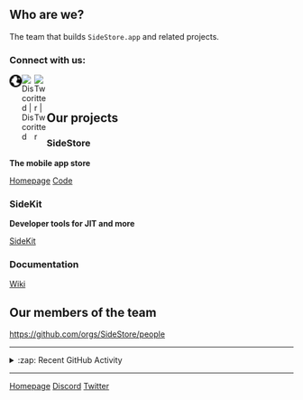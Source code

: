 <!-- 
Docs: How to use GitHub README and actions to auto-generate embedded content.
https://github.com/anuraghazra/github-readme-stats
https://www.youtube.com/watch?v=n6d4KHSKqGk
https://github.com/rahuldkjain/github-profile-readme-generator
 -->

## Who are we?

The team that builds `SideStore.app` and related projects.

### Connect with us:

<!--
[![Website](https://img.shields.io/website?label=sidestore.io&style=for-the-badge&url=https://sidestore.io)](https://sidestore.io)
[![Twitter Follow](https://img.shields.io/twitter/follow/sidestore_io?color=1DA1F2&logo=twitter&style=for-the-badge)](https://twitter.com/intent/follow?original_referer=https%3A%2F%2Fgithub.com%2Fsidestore&screen_name=sidestore)
[![GitHub Followers](https://img.shields.io/github/followers/sidestore?style=for-the-badge)]()
[![GitHub Sponsors](https://img.shields.io/github/sponsors/sidestore?style=for-the-badge
)]() 
-->

[<img align="left" alt="sidestore.io" width="22px" src="https://raw.githubusercontent.com/iconic/open-iconic/master/svg/globe.svg" />][website]
[<img align="left" alt="Discord | Discord" width="22px" src="https://cdn.jsdelivr.net/npm/simple-icons@v3/icons/discord.svg" />][discord]
[<img align="left" alt="Twitter | Twitter" width="22px" src="https://cdn.jsdelivr.net/npm/simple-icons@v3/icons/twitter.svg" />][twitter]

<br />
<br />

## Our projects

### SideStore

__The mobile app store__

[Homepage][website]
[Code][git.sidestore]

### SideKit

__Developer tools for JIT and more__

[SideKit][git.sidekit]

### Documentation

[Wiki][wiki]

## Our members of the team

https://github.com/orgs/SideStore/people

---

<details>
  <summary>:zap: Recent GitHub Activity</summary>

<!--START_SECTION:activity-->
1. 🗣 Commented on [#929](https://github.com/SideStore/SideStore/issues/929) in [SideStore/SideStore](https://github.com/SideStore/SideStore)
2. 🗣 Commented on [#935](https://github.com/SideStore/SideStore/issues/935) in [SideStore/SideStore](https://github.com/SideStore/SideStore)
3. ❗️ Closed issue [#942](https://github.com/SideStore/SideStore/issues/942) in [SideStore/SideStore](https://github.com/SideStore/SideStore)
4. 🗣 Commented on [#942](https://github.com/SideStore/SideStore/issues/942) in [SideStore/SideStore](https://github.com/SideStore/SideStore)
5. ❗️ Opened issue [#943](https://github.com/SideStore/SideStore/issues/943) in [SideStore/SideStore](https://github.com/SideStore/SideStore)
6. 🗣 Commented on [#917](https://github.com/SideStore/SideStore/issues/917) in [SideStore/SideStore](https://github.com/SideStore/SideStore)
7. ❗️ Opened issue [#5](https://github.com/SideStore/StosVPN/issues/5) in [SideStore/StosVPN](https://github.com/SideStore/StosVPN)
8. ❗️ Opened issue [#4](https://github.com/SideStore/StosVPN/issues/4) in [SideStore/StosVPN](https://github.com/SideStore/StosVPN)
9. 🗣 Commented on [#917](https://github.com/SideStore/SideStore/issues/917) in [SideStore/SideStore](https://github.com/SideStore/SideStore)
10. 🗣 Commented on [#904](https://github.com/SideStore/SideStore/issues/904) in [SideStore/SideStore](https://github.com/SideStore/SideStore)
11. ❗️ Opened issue [#942](https://github.com/SideStore/SideStore/issues/942) in [SideStore/SideStore](https://github.com/SideStore/SideStore)
12. 🗣 Commented on [#918](https://github.com/SideStore/SideStore/issues/918) in [SideStore/SideStore](https://github.com/SideStore/SideStore)
13. ❗️ Closed issue [#941](https://github.com/SideStore/SideStore/issues/941) in [SideStore/SideStore](https://github.com/SideStore/SideStore)
14. 🗣 Commented on [#941](https://github.com/SideStore/SideStore/issues/941) in [SideStore/SideStore](https://github.com/SideStore/SideStore)
15. ❗️ Opened issue [#941](https://github.com/SideStore/SideStore/issues/941) in [SideStore/SideStore](https://github.com/SideStore/SideStore)
16. 🗣 Commented on [#49](https://github.com/SideStore/SideStore-Docs/issues/49) in [SideStore/SideStore-Docs](https://github.com/SideStore/SideStore-Docs)
17. ❌ Closed PR [#49](https://github.com/SideStore/SideStore-Docs/pull/49) in [SideStore/SideStore-Docs](https://github.com/SideStore/SideStore-Docs)
18. 🗣 Commented on [#49](https://github.com/SideStore/SideStore-Docs/issues/49) in [SideStore/SideStore-Docs](https://github.com/SideStore/SideStore-Docs)
19. 🗣 Commented on [#939](https://github.com/SideStore/SideStore/issues/939) in [SideStore/SideStore](https://github.com/SideStore/SideStore)
20. 🗣 Commented on [#939](https://github.com/SideStore/SideStore/issues/939) in [SideStore/SideStore](https://github.com/SideStore/SideStore)
<!--END_SECTION:activity-->

</details>

---

[Homepage][patreon] [Discord][discord] [Twitter][twitter]

<!--
- [Patreon][patreon]
- [OpenCollective][opencollective]
- [YouTube][youtube]
-->

[website]: https://sidestore.io
[wiki]: https://wiki.sidestore.io
[twitter]: https://twitter.com/sidestore_io
[discord]: https://discord.gg/sidestore-949183273383395328
[youtube]: https://youtube.com/TODO
[patreon]: https://www.patreon.com/SideStore
[opencollective]: https://opencollective.com/TODO
[git.sidestore]: https://github.com/SideStore/SideStore/
[git.sidekit]: https://github.com/SideStore/SideKit

